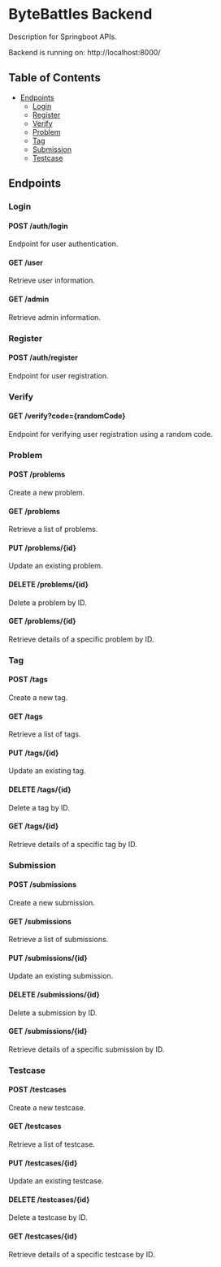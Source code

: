 # ByteBattles Backend

Description for Springboot APIs.

Backend is running on: http://localhost:8000/

## Table of Contents

- [Endpoints](#endpoints)
  - [Login](#login)
  - [Register](#register)
  - [Verify](#verify)
  - [Problem](#problem)
  - [Tag](#tag)
  - [Submission](#submission)
  - [Testcase](#testcase)

## Endpoints

### Login

#### POST /auth/login

Endpoint for user authentication.

#### GET /user

Retrieve user information.

#### GET /admin

Retrieve admin information.

### Register

#### POST /auth/register

Endpoint for user registration.

### Verify

#### GET /verify?code={randomCode}

Endpoint for verifying user registration using a random code.

### Problem

#### POST /problems

Create a new problem.

#### GET /problems

Retrieve a list of problems.

#### PUT /problems/{id}

Update an existing problem.

#### DELETE /problems/{id}

Delete a problem by ID.

#### GET /problems/{id}

Retrieve details of a specific problem by ID.

### Tag

#### POST /tags

Create a new tag.

#### GET /tags

Retrieve a list of tags.

#### PUT /tags/{id}

Update an existing tag.

#### DELETE /tags/{id}

Delete a tag by ID.

#### GET /tags/{id}

Retrieve details of a specific tag by ID.

### Submission

#### POST /submissions

Create a new submission.

#### GET /submissions

Retrieve a list of submissions.

#### PUT /submissions/{id}

Update an existing submission.

#### DELETE /submissions/{id}

Delete a submission by ID.

#### GET /submissions/{id}

Retrieve details of a specific submission by ID.


### Testcase

#### POST /testcases

Create a new testcase.

#### GET /testcases

Retrieve a list of testcase.

#### PUT /testcases/{id}

Update an existing testcase.

#### DELETE /testcases/{id}

Delete a testcase by ID.

#### GET /testcases/{id}

Retrieve details of a specific testcase by ID.

